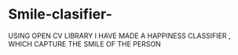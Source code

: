 # Smile-clasifier-
USING OPEN CV LIBRARY I HAVE MADE A HAPPINESS CLASSIFIER , WHICH CAPTURE THE  SMILE OF THE PERSON
